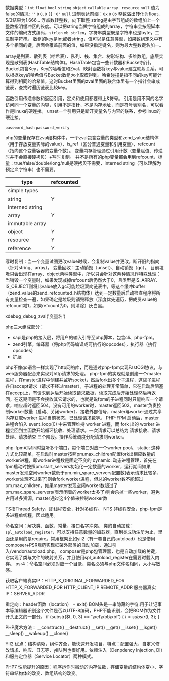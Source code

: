数据类型：`int` `float` `bool` `string` `object` `callable` `array ` `resource` `null`
值为false的情况: `''` `0` `0.0` `[]` `'0'` `null`
进制表达前缀：`0x` `0` `0b`
整数溢出转化为float，5/3结果为1.666...
浮点数转整数，向下取整
string是由字节组成的数组加上一个整数指明缓冲区的长度。可以把string当做字符组成的array，字符串会按照脚本文件的编码方式编码，`strlen` `mb_strlen`，字符串类型既是字符串也是byte，二进制字符串。
数组的key是int或者string，值可以是任意类型，如果数组定义中有多个相同的键，后面会覆盖前面的值，如果没指定键名，则为最大整数键名加一。

array是列表、散列表（哈希表）、队列、栈、集合、树形结构、多维数组，底层实现是散列表(HashTable结构体)。HashTable包含一些计数器和Bucket指针，Bucket包含Key，Key的哈希值和Zval，映射函数将key与value建立映射关系，可以根据key的哈希值与Bucket数组大小取模得到。哈希碰撞是指不同的key可能计算得到相同的哈希值，这时Bucket里面的zval里面的联合体里有一个指针会串成链表，查找时遍历链表比较key。

函数引用传递参数和返回引用，定义和使用都要带上&符号。
引用是用不同的名字访问同一个变量的内容，引用不是指针，不是内存地址，而是符号表别名，可以看作是linux的硬连接。
unset一个引用只是断开变量名与内容的联系，参考linux的硬连接。

`password_hash` `password_verify`

php的变量保存在zval结构体中，一个zval包含变量的类型和zend_value结构体（用于存放变量实际的value）、is_ref（区分普通变量和引用变量）、refcount（指向这个变量容器的变量个数）。
变量内存管理通过引用计数（变量赋值、传递时并不会直接硬拷贝）+写时复制。
并不是所有的php变量都会用到refcount，标量：true/false/double/long/null是硬拷贝不需要，interned string（可以理解为预定义字符串）也不需要。


|     type       | refcounted |
|----------------|------------|
|simple types    |            |
|string          |      Y     |
|interned string |            |
|array           |      Y     |
|immutable array |            |
|object          |      Y     |
|resource        |      Y     |
|reference       |      Y     |
写时复制：当一个变量试图更改value时候，会复制value并更改，断开旧的指向（针对string、array）。
变量回收：主动销毁（unset）、自动销毁（gc）。
目前垃圾只会出现在array、object两种类型中，所以只会针对这两种情况作特殊处理：当销毁一个变量时，如果发现减掉refcount后仍然大于0，且类型是IS_ARRAY、IS_OBJECT则将此value放入gc可能垃圾双向链表中，等这个缓冲buffer（zend_value的zend_refcounted_h结构体）达到一定数量后启动检查程序将所有变量检查一遍，如果确定是垃圾则销毁释放（深度优先遍历，把成员value的refcount减1，如果refcount为0，则清除）灰白黑。

xdebug_debug_zval('变量名')

php三大组成部分：
* sapi是php的接入层，将用户的输入引导至php脚本，包含cli、php-fpm。
* zend引擎，编译器（将php代码编译成可执行的opcodes），执行器（执行opcodes）
* 扩展

php不像go语言一样实现了http网络库，而是通过php-fpm实现FastCGI协议，与web服务器配合来实现对http请求的处理。
php-fpm的实现就是创建一个master进程，在master进程中创建并监听socket，然后fork出多个子进程，这些子进程各自accept请求（请求不经过master），子进程的处理非常简单，它在启动后阻塞在accept上，有请求到达后开始读取请求数据，读取完成后开始处理然后再返回，在这期间是不会接收其它请求的，也就是说fpm的子进程同时只能响应一个请求，响应超时返回504。没有可用的worker时，master返回502。master负责控制worker数量（启动、关闭worker）、接收外部信号，master与worker通过共享内存获取worker 进程当前状态、已处理请求数等。
PHP-FPM 启动后，master 进程会陷入 event_loop(0) 中来管理维持 worker 进程，而 fork 出的 worker 进程会回到主函数开始循环接收、处理请求。一次请求可以总结为 请求接收、请求处理、请求结束 三个阶段。操作系统调度分配请求到worker。

php-fpm可以同时监听多个端口，每个端口对应一个worker pool。
static: 这种方式比较简单，在启动时master按照pm.max_children配置fork出相应数量的worker进程，即worker进程数是固定不变的
dynamic: 动态进程管理，首先在fpm启动时按照pm.start_servers初始化一定数量的worker，运行期间如果master发现空闲worker数低于pm.min_spare_servers配置数(表示请求比较多，worker处理不过来了)则会fork worker进程，但总的worker数不能超过pm.max_children，如果master发现空闲worker数超过了pm.max_spare_servers(表示闲着的worker太多了)则会杀掉一些worker，避免占用过多资源，master通过这4个值来控制worker数

TS指Thread Safety，即线程安全，针对多线程。
NTS 非线程安全，php-fpm是多进程单线程，因此适用。

命名空间：解决类、函数、常量、接口名字冲突。
类的自动加载：`spl_autoload_register`，可以支持任意数量的加载器，直到类成功注册为止，里面还是用的是require。常用框架比如yii2（有一套自己的autoload）也是借用composer+PSR规范实现框架外部类的自动加载，通过引入/vendor/autoload.php。
composer是php包管理器，也是自动加载的关键，它实现了类与文件的映射关系，并且使用spl_autoload_register在需要时载入内存。
psr4：命名空间必须对应一个目录，类名必须与php文件名相同，大小写敏感。

获取客户端真实IP：HTTP_X_ORIGINAL_FORWARDED_FOR HTTP_X_FORWARDED_FOR HTTP_CLIENT_IP REMOTE_ADDR
服务器真实IP：SERVER_ADDR

重定向：header函数（location） + exit()
BOM头是一串隐藏的字符,用于让记事本等编辑器识别这个文件是否以UTF-8编码，PHP不能识别，会把BOM作为文件开头正文的一部分。
if (substr($t, 0, 3) == '\xef\xbb\xbf') {
	$t = substr($t, 3);
}

PHP魔术方法：
__construct() __destruct() __set() __get() __isset() __isget() __sleep() __wakeup() __clone()

YII2 优点：结构清晰，组件齐全，能快速开发项目，特点：配置强大，自定义修改请求、响应、日志等，yii队列也很好用。依赖注入（Denpdency Injection, DI）和服务定位器（Service Locator）两种模式。

PHP7 性能提升的原因：程序运作时搬动的内存位数，存储变量的结构体变小、字符串结构体的改变、数组结构的改变。


